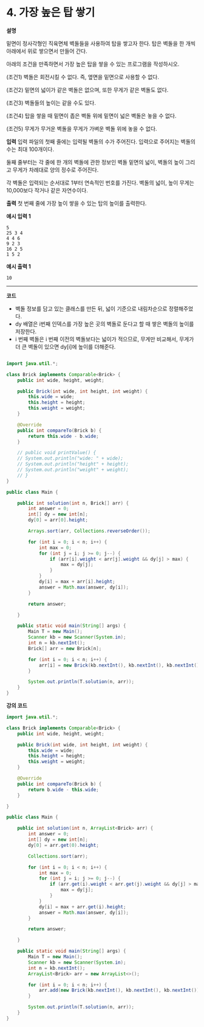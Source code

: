 # 4. 가장 높은 탑 쌓기

**설명**

밑면이 정사각형인 직육면체 벽돌들을 사용하여 탑을 쌓고자 한다. 탑은 벽돌을 한 개씩 아래에서 위로 쌓으면서 만들어 간다.

아래의 조건을 만족하면서 가장 높은 탑을 쌓을 수 있는 프로그램을 작성하시오.

(조건1) 벽돌은 회전시킬 수 없다. 즉, 옆면을 밑면으로 사용할 수 없다.

(조건2) 밑면의 넓이가 같은 벽돌은 없으며, 또한 무게가 같은 벽돌도 없다.

(조건3) 벽돌들의 높이는 같을 수도 있다.

(조건4) 탑을 쌓을 때 밑면이 좁은 벽돌 위에 밑면이 넓은 벽돌은 놓을 수 없다.

(조건5) 무게가 무거운 벽돌을 무게가 가벼운 벽돌 위에 놓을 수 없다.

**입력**
입력 파일의 첫째 줄에는 입력될 벽돌의 수가 주어진다. 입력으로 주어지는 벽돌의 수는 최대 100개이다.

둘째 줄부터는 각 줄에 한 개의 벽돌에 관한 정보인 벽돌 밑면의 넓이, 벽돌의 높이 그리고 무게가 차례대로 양의 정수로 주어진다.

각 벽돌은 입력되는 순서대로 1부터 연속적인 번호를 가진다. 벽돌의 넓이, 높이 무게는 10,000보다 작거나 같은 자연수이다.

**출력**
첫 번째 줄에 가장 높이 쌓을 수 있는 탑의 높이를 출력한다.

**예시 입력 1**

```
5
25 3 4
4 4 6
9 2 3
16 2 5
1 5 2
```

**예시 출력 1**

```
10
```

---

**코드**

- 벽돌 정보를 담고 있는 클래스를 만든 뒤, 넓이 기준으로 내림차순으로 정렬해주었다.
- dy 배열은 i번째 인덱스를 가장 높은 곳의 벽돌로 둔다고 할 때 쌓은 벽돌의 높이를 저장한다.
- i 번째 벽돌은 i 번째 이전의 벽돌보다는 넓이가 적으므로, 무게만 비교해서, 무게가 더 큰 벽돌이 있으면 dy[i]에 높이를 더해준다.

```java

import java.util.*;

class Brick implements Comparable<Brick> {
    public int wide, height, weight;

    public Brick(int wide, int height, int weight) {
        this.wide = wide;
        this.height = height;
        this.weight = weight;
    }

    @Override
    public int compareTo(Brick b) {
        return this.wide - b.wide;
    }

    // public void printValue() {
    // System.out.println("wide: " + wide);
    // System.out.println("height" + height);
    // System.out.println("weight" + weight);
    // }
}

public class Main {

    public int solution(int n, Brick[] arr) {
        int answer = 0;
        int[] dy = new int[n];
        dy[0] = arr[0].height;

        Arrays.sort(arr, Collections.reverseOrder());

        for (int i = 0; i < n; i++) {
            int max = 0;
            for (int j = i; j >= 0; j--) {
                if (arr[i].weight < arr[j].weight && dy[j] > max) {
                    max = dy[j];
                }
            }
            dy[i] = max + arr[i].height;
            answer = Math.max(answer, dy[i]);
        }

        return answer;

    }

    public static void main(String[] args) {
        Main T = new Main();
        Scanner kb = new Scanner(System.in);
        int n = kb.nextInt();
        Brick[] arr = new Brick[n];

        for (int i = 0; i < n; i++) {
            arr[i] = new Brick(kb.nextInt(), kb.nextInt(), kb.nextInt());
        }

        System.out.println(T.solution(n, arr));
    }
}

```

**강의 코드**

```java
import java.util.*;

class Brick implements Comparable<Brick> {
    public int wide, height, weight;

    public Brick(int wide, int height, int weight) {
        this.wide = wide;
        this.height = height;
        this.weight = weight;
    }

    @Override
    public int compareTo(Brick b) {
        return b.wide - this.wide;
    }

}

public class Main {

    public int solution(int n, ArrayList<Brick> arr) {
        int answer = 0;
        int[] dy = new int[n];
        dy[0] = arr.get(0).height;

        Collections.sort(arr);

        for (int i = 0; i < n; i++) {
            int max = 0;
            for (int j = i; j >= 0; j--) {
                if (arr.get(i).weight < arr.get(j).weight && dy[j] > max) {
                    max = dy[j];
                }
            }
            dy[i] = max + arr.get(i).height;
            answer = Math.max(answer, dy[i]);
        }

        return answer;

    }

    public static void main(String[] args) {
        Main T = new Main();
        Scanner kb = new Scanner(System.in);
        int n = kb.nextInt();
        ArrayList<Brick> arr = new ArrayList<>();

        for (int i = 0; i < n; i++) {
            arr.add(new Brick(kb.nextInt(), kb.nextInt(), kb.nextInt()));
        }

        System.out.println(T.solution(n, arr));
    }
}

```
